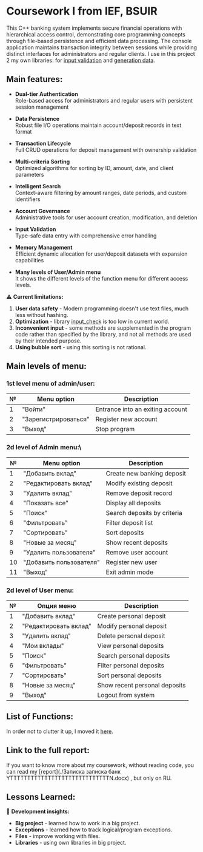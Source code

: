 # Coursework I from IEF, BSUIR
This C++ banking system implements secure financial operations
with hierarchical access control, demonstrating core programming 
concepts through file-based persistence and efficient
data processing. The console application maintains transaction
integrity between sessions while providing distinct interfaces
for administrators and regular clients. I use in this project 2
my own libraries: for [input validation](https://github.com/TaurineManiac/library_input_check) and [generation data](https://github.com/TaurineManiac/library_generate).
## Main features:

- **Dual-tier Authentication**  
  Role-based access for administrators and regular users with persistent session management

- **Data Persistence**  
  Robust file I/O operations maintain account/deposit records in text format

- **Transaction Lifecycle**  
  Full CRUD operations for deposit management with ownership validation

- **Multi-criteria Sorting**  
  Optimized algorithms for sorting by ID, amount, date, and client parameters

- **Intelligent Search**  
  Context-aware filtering by amount ranges, date periods, and custom identifiers

- **Account Governance**  
  Administrative tools for user account creation, modification, and deletion

- **Input Validation**  
  Type-safe data entry with comprehensive error handling

- **Memory Management**  
  Efficient dynamic allocation for user/deposit datasets with expansion capabilities

- **Many levels of User/Admin menu**  
  It shows the different levels of the function menu for different access levels.

⚠️ **Current limitations:**

1. **User data safety** - Modern programming doesn't use text files, much less without hashing.
2. **Optimization** - library [input_check](https://github.com/TaurineManiac/library_input_check) is too low in current world.
3. **Inconvenient input** - some methods are
supplemented in the program code rather than specified by the 
library, and not all methods are used by their intended purpose.
4. **Using bubble sort** - using this sorting is not rational.

## Main levels of menu:

### 1st level menu of admin/user:
| № | Menu option          | Description                      |
|---|----------------------|----------------------------------|
| 1 | "Войти"              | Entrance into an exiting account |
| 2 | "Зарегистрироваться" | Register new account             |
| 3 | "Выход"              | Stop program                     |

### 2d level of Admin menu:\
| №  | Menu option             | Description |
|----|-------------------------|-------------|
| 1  | "Добавить вклад"        | Create new banking deposit |
| 2  | "Редактировать вклад"   | Modify existing deposit |
| 3  | "Удалить вклад"         | Remove deposit record |
| 4  | "Показать все"          | Display all deposits |
| 5  | "Поиск"                 | Search deposits by criteria |
| 6  | "Фильтровать"           | Filter deposit list |
| 7  | "Сортировать"           | Sort deposits |
| 8  | "Новые за месяц"        | Show recent deposits |
| 9  | "Удалить пользователя"  | Remove user account |
| 10 | "Добавить пользователя" | Register new user |
| 11 | "Выход"                 | Exit admin mode |

### 2d level of User menu:

| №  | Опция меню | Description |
|----|------------|-------------|
| 1  | "Добавить вклад" | Create personal deposit |
| 2  | "Редактировать вклад" | Modify personal deposit |
| 3  | "Удалить вклад" | Delete personal deposit |
| 4  | "Мои вклады" | View personal deposits |
| 5  | "Поиск" | Search personal deposits |
| 6  | "Фильтровать" | Filter personal deposits |
| 7  | "Сортировать" | Sort personal deposits |
| 8  | "Новые за месяц" | Show recent personal deposits |
| 9  | "Выход" | Logout from system |

## List of Functions:
In order not to clutter it up,
I moved it [here](./ListOfFunctions.md).

## Link to the full report:
If you want to know more about my coursework, 
without reading code, you can read my 
[report](./Записка записка банк YTTTTTTTTTTTTTTTTTTTTTTTTTTTTTN.docx)
, but only on RU.

## Lessons Learned:

🔧 **Development insights:**
- **Big project** - learned how to work in a big project.
- **Exceptions** - learned how to track logical/program exceptions.
- **Files** - improve working with files.
- **Libraries** - using own libraries in big project. 



